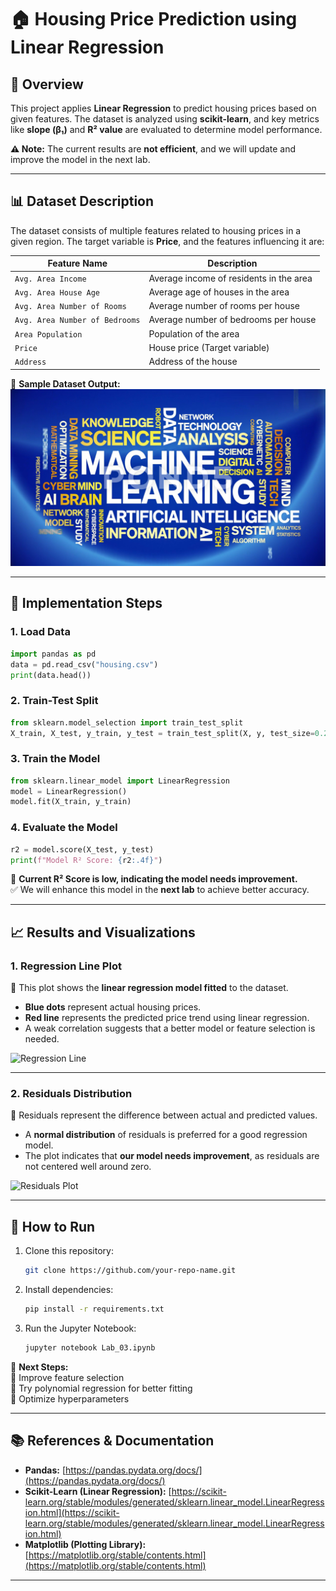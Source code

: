 # 🏠 Housing Price Prediction using Linear Regression

## 📌 Overview
This project applies **Linear Regression** to predict housing prices based on given features. The dataset is analyzed using **scikit-learn**, and key metrics like **slope (β₁)** and **R² value** are evaluated to determine model performance.

**⚠️ Note:** The current results are **not efficient**, and we will update and improve the model in the next lab.

---

## 📊 Dataset Description
The dataset consists of multiple features related to housing prices in a given region. The target variable is **Price**, and the features influencing it are:

| Feature Name                    | Description |
|----------------------------------|-------------|
| `Avg. Area Income`              | Average income of residents in the area |
| `Avg. Area House Age`           | Average age of houses in the area |
| `Avg. Area Number of Rooms`     | Average number of rooms per house |
| `Avg. Area Number of Bedrooms`  | Average number of bedrooms per house |
| `Area Population`               | Population of the area |
| `Price`                         | House price (Target variable) |
| `Address`                       | Address of the house |

📌 **Sample Dataset Output:**
![Dataset Sample](img.jpg)

---

## 🚀 Implementation Steps

### **1. Load Data**  
```python
import pandas as pd
data = pd.read_csv("housing.csv")
print(data.head())

```

### **2. Train-Test Split**  
```python
from sklearn.model_selection import train_test_split
X_train, X_test, y_train, y_test = train_test_split(X, y, test_size=0.2, random_state=42)
```

### **3. Train the Model**  
```python
from sklearn.linear_model import LinearRegression
model = LinearRegression()
model.fit(X_train, y_train)
```

### **4. Evaluate the Model**  
```python
r2 = model.score(X_test, y_test)
print(f"Model R² Score: {r2:.4f}")
```
📌 **Current R² Score is low, indicating the model needs improvement.**  
✅ We will enhance this model in the **next lab** to achieve better accuracy.

---

## 📈 Results and Visualizations  

### **1. Regression Line Plot**  
📌 This plot shows the **linear regression model fitted** to the dataset.  
- **Blue dots** represent actual housing prices.  
- **Red line** represents the predicted price trend using linear regression.  
- A weak correlation suggests that a better model or feature selection is needed.  

![Regression Line](image1.png)

---

### **2. Residuals Distribution**  
📌 Residuals represent the difference between actual and predicted values.  
- A **normal distribution** of residuals is preferred for a good regression model.  
- The plot indicates that **our model needs improvement**, as residuals are not centered well around zero.  

![Residuals Plot](image2.png)

---

## 📌 How to Run
1. Clone this repository:
   ```sh
   git clone https://github.com/your-repo-name.git
   ```
2. Install dependencies:
   ```sh
   pip install -r requirements.txt
   ```
3. Run the Jupyter Notebook:
   ```sh
   jupyter notebook Lab_03.ipynb
   ```

📢 **Next Steps:**  
🔹 Improve feature selection  
🔹 Try polynomial regression for better fitting  
🔹 Optimize hyperparameters  

---

## 📚 References & Documentation  
- **Pandas:** [https://pandas.pydata.org/docs/](https://pandas.pydata.org/docs/)  
- **Scikit-Learn (Linear Regression):** [https://scikit-learn.org/stable/modules/generated/sklearn.linear_model.LinearRegression.html](https://scikit-learn.org/stable/modules/generated/sklearn.linear_model.LinearRegression.html)  
- **Matplotlib (Plotting Library):** [https://matplotlib.org/stable/contents.html](https://matplotlib.org/stable/contents.html)  

---
